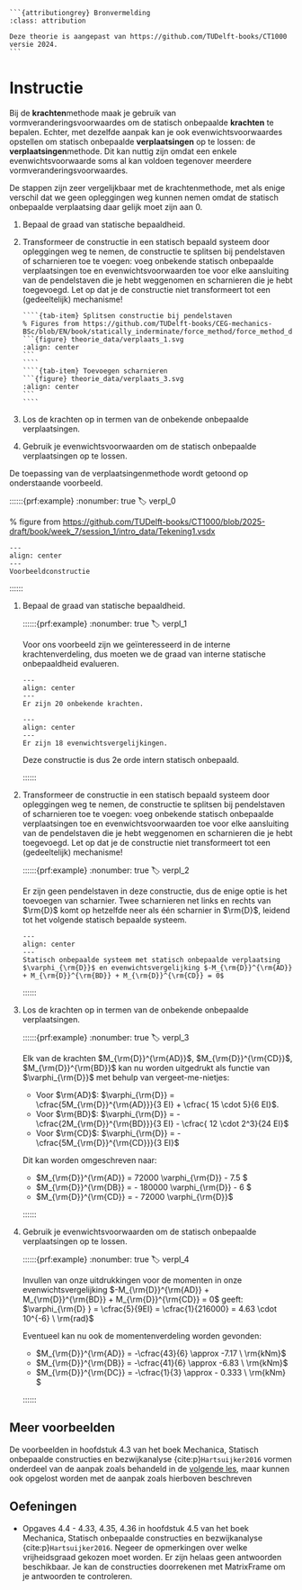 ````{margin}
```{attributiongrey} Bronvermelding
:class: attribution

Deze theorie is aangepast van https://github.com/TUDelft-books/CT1000 versie 2024.
```
````

# Instructie

Bij de **krachten**methode maak je gebruik van vormveranderingsvoorwaardes om de statisch onbepaalde **krachten** te bepalen. Echter, met dezelfde aanpak kan je ook evenwichtsvoorwaardes opstellen om statisch onbepaalde **verplaatsingen** op te lossen: de **verplaatsingen**methode. Dit kan nuttig zijn omdat een enkele evenwichtsvoorwaarde soms al kan voldoen tegenover meerdere vormveranderingsvoorwaardes.

De stappen zijn zeer vergelijkbaar met de krachtenmethode, met als enige verschil dat we geen opleggingen weg kunnen nemen omdat de statisch onbepaalde verplaatsing daar gelijk moet zijn aan 0.

1. Bepaal de graad van statische bepaaldheid.
2. Transformeer de constructie in een statisch bepaald systeem door opleggingen weg te nemen, de constructie te splitsen bij pendelstaven of scharnieren toe te voegen: voeg onbekende statisch onbepaalde verplaatsingen toe en evenwichtsvoorwaarden toe voor elke aansluiting van de pendelstaven die je hebt weggenomen en scharnieren die je hebt toegevoegd. Let op dat je de constructie niet transformeert tot een (gedeeltelijk) mechanisme!

    `````{tab-set}
    ````{tab-item} Splitsen constructie bij pendelstaven
    % Figures from https://github.com/TUDelft-books/CEG-mechanics-BSc/blob/EN/book/statically_inderminate/force_method/force_method_data/Tekening1.vsdx
    ```{figure} theorie_data/verplaats_1.svg
    :align: center
    ```
    ````
    ````{tab-item} Toevoegen scharnieren
    ```{figure} theorie_data/verplaats_3.svg
    :align: center
    ```
    ````
    `````

3. Los de krachten op in termen van de onbekende onbepaalde verplaatsingen.
4. Gebruik je evenwichtsvoorwaarden om de statisch onbepaalde verplaatsingen op te lossen.

De toepassing van de verplaatsingenmethode wordt getoond op onderstaande voorbeeld.

::::::{prf:example}
:nonumber: true
:label: verpl_0

% figure from https://github.com/TUDelft-books/CT1000/blob/2025-draft/book/week_7/session_1/intro_data/Tekening1.vsdx

```{figure} ./theorie_data/structure.svg
---
align: center
---
Voorbeeldconstructie
```
::::::

1. Bepaal de graad van statische bepaaldheid.

    ::::::{prf:example}
    :nonumber: true
    :label: verpl_1

    Voor ons voorbeeld zijn we geïnteresseerd in de interne krachtenverdeling, dus moeten we de graad van interne statische onbepaaldheid evalueren.

    ```{figure} ./theorie_data/stat_onbepaald_krachten.svg
    ---
    align: center
    ---
    Er zijn 20 onbekende krachten.
    ```

    ```{figure} ./theorie_data/stat_onbepaald_vergel.svg
    ---
    align: center
    ---
    Er zijn 18 evenwichtsvergelijkingen.
    ```

    Deze constructie is dus 2e orde intern statisch onbepaald.

    ::::::

2. Transformeer de constructie in een statisch bepaald systeem door opleggingen weg te nemen, de constructie te splitsen bij pendelstaven of scharnieren toe te voegen: voeg onbekende statisch onbepaalde verplaatsingen toe en evenwichtsvoorwaarden toe voor elke aansluiting van de pendelstaven die je hebt weggenomen en scharnieren die je hebt toegevoegd. Let op dat je de constructie niet transformeert tot een (gedeeltelijk) mechanisme!

    ::::::{prf:example}
    :nonumber: true
    :label: verpl_2

    Er zijn geen pendelstaven in deze constructie, dus de enige optie is het toevoegen van scharnier. Twee scharnieren net links en rechts van $\rm{D}$ komt op hetzelfde neer als één scharnier in $\rm{D}$, leidend tot het volgende statisch bepaalde systeem.

    ```{figure} ./theorie_data/static_deter.svg
    ---
    align: center
    ---
    Statisch onbepaalde systeem met statisch onbepaalde verplaatsing $\varphi_{\rm{D}}$ en evenwichtsvergelijking $-M_{\rm{D}}^{\rm{AD}} + M_{\rm{D}}^{\rm{BD}} + M_{\rm{D}}^{\rm{CD}} = 0$
    ```

    ::::::

3. Los de krachten op in termen van de onbekende onbepaalde verplaatsingen.

    ::::::{prf:example}
    :nonumber: true
    :label: verpl_3

    Elk van de krachten $M_{\rm{D}}^{\rm{AD}}$, $M_{\rm{D}}^{\rm{CD}}$, $M_{\rm{D}}^{\rm{BD}}$ kan nu worden uitgedrukt als functie van $\varphi_{\rm{D}}$ met behulp van vergeet-me-nietjes:

    - Voor $\rm{AD}$: $\varphi_{\rm{D}} = \cfrac{5M_{\rm{D}}^{\rm{AD}}}{3 EI} + \cfrac{ 15 \cdot 5}{6 EI}$.
    - Voor $\rm{BD}$: $\varphi_{\rm{D}} = - \cfrac{2M_{\rm{D}}^{\rm{BD}}}{3 EI} - \cfrac{ 12 \cdot 2^3}{24 EI}$
    - Voor $\rm{CD}$: $\varphi_{\rm{D}} = - \cfrac{5M_{\rm{D}}^{\rm{CD}}}{3 EI}$

    Dit kan worden omgeschreven naar:

    - $M_{\rm{D}}^{\rm{AD}} = 72000 \varphi_{\rm{D}} - 7.5  $
    - $M_{\rm{D}}^{\rm{DB}} = - 180000 \varphi_{\rm{D}} - 6 $
    - $M_{\rm{D}}^{\rm{CD}} = - 72000 \varphi_{\rm{D}}$

    ::::::

4. Gebruik je evenwichtsvoorwaarden om de statisch onbepaalde verplaatsingen op te lossen.

    ::::::{prf:example}
    :nonumber: true
    :label: verpl_4

    Invullen van onze uitdrukkingen voor de momenten in onze evenwichtsvergelijking $-M_{\rm{D}}^{\rm{AD}} + M_{\rm{D}}^{\rm{BD}} + M_{\rm{D}}^{\rm{CD}} = 0$ geeft: $\varphi_{\rm{D}   } = \cfrac{5}{9EI} = \cfrac{1}{216000} = 4.63 \cdot 10^{-6} \ \rm{rad}$

    Eventueel kan nu ook de momentenverdeling worden gevonden:
    - $M_{\rm{D}}^{\rm{AD}} = -\cfrac{43}{6} \approx -7.17 \ \rm{kNm}$
    - $M_{\rm{D}}^{\rm{DB}} = -\cfrac{41}{6} \approx -6.83 \ \rm{kNm}$
    - $M_{\rm{D}}^{\rm{DC}} = -\cfrac{1}{3} \approx - 0.333 \ \rm{kNm} $

    ::::::

## Meer voorbeelden
De voorbeelden in hoofdstuk 4.3 van het boek Mechanica, Statisch onbepaalde constructies en bezwijkanalyse {cite:p}`Hartsuijker2016` vormen onderdeel van de aanpak zoals behandeld in de [volgende les](../verplaats2/lesson.md), maar kunnen ook opgelost worden met de aanpak zoals hierboven beschreven

## Oefeningen
- Opgaves 4.4 - 4.33, 4.35, 4.36 in hoofdstuk 4.5 van het boek Mechanica, Statisch onbepaalde constructies en bezwijkanalyse {cite:p}`Hartsuijker2016`. Negeer de opmerkingen over welke vrijheidsgraad gekozen moet worden. Er zijn helaas geen antwoorden beschikbaar. Je kan de constructies doorrekenen met MatrixFrame om je antwoorden te controleren.